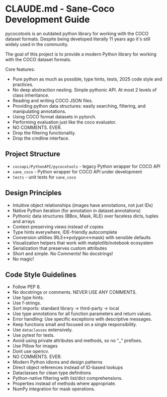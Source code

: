 # CLAUDE.md - Sane-Coco Development Guide

pycocotools is an outdated python library for working with the COCO dataset formats. Despite being developed literally 11 years ago it's still widely used in the community. 

The goal of this project is to provide a modern Python library for working with the COCO dataset formats.

Core features:
- Pure python as much as possible, type hints, tests, 2025 code style and practices.
- No deep abstraction nesting. Simple pythonic API. At most 2 levels of class inheritance. 
- Reading and writing COCO JSON files.
- Providing python data structures: easily searching, filtering, and manipulating annotations.
- Using COCO format datasets in pytorch.
- Performing evaluation just like the coco evaluator.
- NO COMMENTS. EVER.
- Drop the filtering functionality. 
- Drop the cmdline interface.


## Project Structure
- `cocoapi/PythonAPI/pycocotools` - legacy Python wrapper for COCO API
- `sane_coco` - Python wrapper for COCO API under development
- `tests` - unit tests for `sane_coco`

## Design Principles
- Intuitive object relationships (images have annotations, not just IDs)
- Native Python iteration (for annotation in dataset.annotations)
- Pythonic data structures (BBox, Mask, RLE) over faceless dicts, tuples and arrays
- Context-preserving views instead of copies
- Type hints everywhere, IDE-friendly autocomplete
- Conversion utilities (RLE↔polygon↔mask) with sensible defaults
- Visualization helpers that work with matplotlib/notebook ecosystem
- Serialization that preserves custom attributes
- Short and simple. No Comments! No docstrings! 
- No magic!

## Code Style Guidelines
- Follow PEP 8.
- No docstrings or comments. NEVER USE ANY COMMENTS.
- Use type hints.
- Use f-strings.
- Sort imports: standard library → third-party → local
- Use type annotations for all function parameters and return values.
- Error handling: Use specific exceptions with descriptive messages.
- Keep functions small and focused on a single responsibility.
- Use `dataclasses` extensively.
- Use pytest for tests.
- Avoid using private attributes and methods, so no "_" prefixes.
- Use Pillow for images
- Dont use opencv.
- NO COMMENTS. EVER.
- Modern Python idioms and design patterns
- Direct object references instead of ID-based lookups
- Dataclasses for clean type definitions
- Python-native filtering with list/dict comprehensions.
- Properties instead of methods where appropriate.
- NumPy integration for mask operations.

